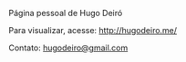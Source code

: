 Página pessoal de Hugo Deiró

Para visualizar, acesse: http://hugodeiro.me/

Contato: hugodeiro@gmail.com
